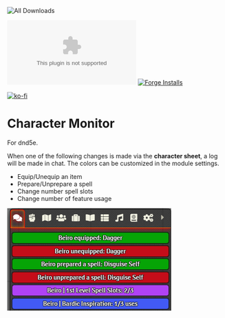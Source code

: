 ![All Downloads](https://img.shields.io/github/downloads/jessev14/dnd5e-character-monitor/total?style=for-the-badge)

![Latest Release Download Count](https://img.shields.io/github/downloads/jessev14/dnd5e-character-monitor/latest/CM.zip)
[![Forge Installs](https://img.shields.io/badge/dynamic/json?label=Forge%20Installs&query=package.installs&suffix=%25&url=https%3A%2F%2Fforge-vtt.com%2Fapi%2Fbazaar%2Fpackage%2Fdnd5e-character-monitor&colorB=4aa94a)](https://forge-vtt.com/bazaar#package=dnd5e-character-monitor)

[![ko-fi](https://ko-fi.com/img/githubbutton_sm.svg)](https://ko-fi.com/jessev14)

# Character Monitor

For dnd5e.

When one of the following changes is made via the **character sheet**, a log will be made in chat. The colors can be customized in the module settings.

* Equip/Unequip an item
* Prepare/Unprepare a spell
* Change number spell slots
* Change number of feature usage

<img src="/img/character-monitor.png">
